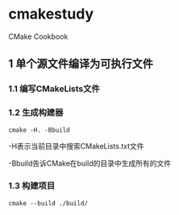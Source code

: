 # cmakestudy
CMake Cookbook

## 1 单个源文件编译为可执行文件
### 1.1 编写CMakeLists文件
### 1.2 生成构建器

```shell
cmake -H. -Bbuild
```
-H表示当前目录中搜索CMakeLists.txt文件

-Bbuild告诉CMake在build的目录中生成所有的文件

### 1.3 构建项目
  
```shell
cmake --build ./build/
```